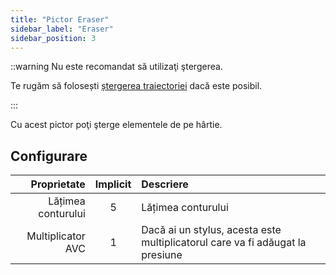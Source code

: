 ```yaml
---
title: "Pictor Eraser"
sidebar_label: "Eraser"
sidebar_position: 3
---
```



::warning Nu este recomandat să utilizaţi ştergerea.

Te rugăm să folosești [ștergerea traiectoriei](path_eraser) dacă este posibil.

:::

Cu acest pictor poţi şterge elementele de pe hârtie.

## Configurare

|        Proprietate | Implicit | Descriere                                                                     |
| ------------------:|:--------:|:----------------------------------------------------------------------------- |
| Lățimea conturului |    5     | Lățimea conturului                                                            |
|  Multiplicator AVC |    1     | Dacă ai un stylus, acesta este multiplicatorul care va fi adăugat la presiune |
